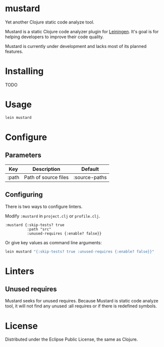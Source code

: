 # mustard
Yet another Clojure static code analyze tool.

Mustard is a static Clojure code analyzer plugin for
[Leiningen](https://leiningen.org/). It's goal is for helping developers to
improve their code quality.

Mustard is currently under development and lacks most of its planned features.

# Installing

TODO

# Usage

```bash
lein mustard
```

# Configure

## Parameters

| Key           | Description          | Default       |
| ------------- |----------------------|---------------|
| :path         | Path of source files | :source-paths |

## Configuring

There is two ways to configure linters.

Modify `:mustard` in `project.clj` or `profile.clj`.

```
:mustard {:skip-tests? true
          :path "src"
          :unused-requires {:enable? false}}
```

Or give key values as command line arguments:

```bash
lein mustard "{:skip-tests? true :unused-requires {:enable? false}}"
```

# Linters

## Unused requires

Mustard seeks for unused requires. Because Mustard is static code analyze tool,
it will not find any unused :all requires or if there is redefined symbols.

# License

Distributed under the Eclipse Public License, the same as Clojure.
